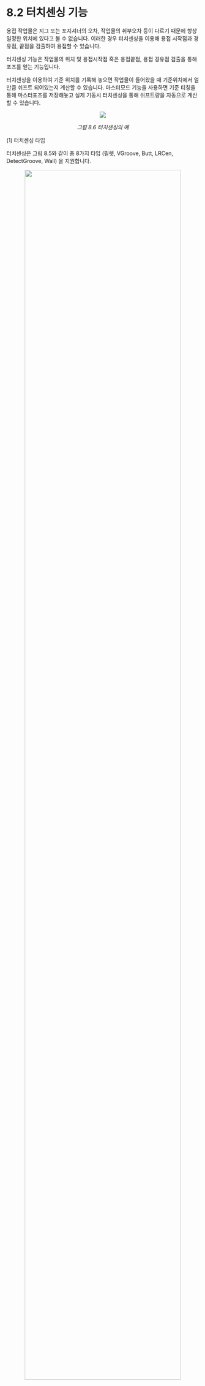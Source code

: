 ﻿# 8.2	터치센싱 기능

용접 작업물은 지그 또는 포지셔너의 오차, 작업물의 취부오차 등이 다르기 때문에 항상 일정한 위치에 있다고 볼 수 없습니다. 
이러한 경우 터치센싱을 이용해 용접 시작점과 경유점, 끝점을 검출하여 용접할 수 있습니다.

터치센싱 기능은 작업물의 위치 및 용접시작점 혹은 용접끝점, 용접 경유점 검출을 통해 포즈를 얻는 기능입니다.

터치센싱을 이용하여 기준 위치를 기록해 놓으면 작업물이 들어왔을 때 기준위치에서 얼만큼 쉬프트 되어있는지 계산할 수 있습니다. 
마스터모드 기능을 사용하면 기준 티칭을 통해 마스터포즈를 저장해놓고 실제 기동시 터치센싱을 통해 쉬프트량을 자동으로 계산할 수 있습니다.

<p align="center">
 <img src="../../_assets/8_6.png"></img>
 <em><p align="center">그림 8.6 터치센싱의 예</p></em>
</p>

(1) 터치센싱 타입

 터치센싱은 그림 8.5와 같이 총 8가지 타입 (필렛, VGroove, Butt, LRCen, DetectGroove, Wall) 을 지원합니다. 
       
<p align="center">
 <img src="../../_assets/8_7.png" width="90%"></img>
 <em><p align="center">그림 8.7 터치센싱 타입</p></em>
</p>

(2) 터치센싱 명령어 및 설정 파라미터

터치센싱 명령어는 T.P화면에서 [명령입력]-[아크]-[touchsen]을 입력하여 기록할 수 있습니다.

터치센싱 명령어에서 [속성]을 누르면 그림 8.8와 같은 창에 진입합니다. 

탐색속도, 퇴피속도, 탐색거리, 진행거리, 오차보정량, 터치방식 등과 같은 조건들이 제어기에 저장됩니다. 

<p align="center">
 <img src="../../_assets/8_8.png" width="70%" ></img>
 <em><p align="center">그림 8.8 터치센싱 조건 편집화면</p></em>
</p>

- 명령어 구성
   - ```touchsen``` cnd=조건번호, crd=좌표계, dir=[탐색방향1, 탐색방향2, 탐색방향3], pose=결과포즈 저장변수, gap=butt gap 변수
   - ```touchsen``` cnd=조건번호, crd=좌표계, dir=[탐색방향1, 탐색방향2, 탐색방향3], rotation=탐색방향각도, pose=결과포즈 저장변수, gap=butt gap 변수
   - ```touchsen``` cnd=조건번호, crd=좌표계, dir=[탐색방향1, 탐색방향2, 탐색방향3], rotation=탐색방향각도, mpose=결과포즈 저장변수, mshift=계산된시프트 변수, gap=butt gap 변수

   - ```touchsen``` cnd=1, crd="robot", dir=[+x, -z], lift_up=3, pose=P10, gap=var_gap
      - 터치센싱 조건번호 (cnd) : cnd=1	
      - 터치센싱 좌표계 (crd) : "robot", "base", "tool", "tool_prj" 
      - 탐색방향 파라미터 (dir) : "+x", ["+x","-z"], [+tx, +tz], ["tf","td"],  
      - butt,groove 바닥 탐색 후 상승량 [mm] : lift_up=3		
      - detect groove 탐지기준거리 [mm] : criteria=5
      - 센싱 결과 포즈변수 : pose=var_po10
      - butt 하단 갭 변수 (소숫점 첫째 자리에서 반올림) : gap=var_gap 
      - touchsen 명령어의 속성창 설정항목 	: 탐색속도, 퇴피속도, 탐색거리, 진행거리, 오차보정량, 터치방식(접촉시, 접촉해제시)

센싱방향(dir)은 작업물 타입에 따라 다음과 같이 지정할 수 있습니다.

- Fillet	: 최소 1개 ~ 3개 지정
            +x, -x, +y, -y, +z, -z (crd="robot" 또는 "base")
            tf, td, tl, tr (crd="tool_prj")
            +tx, -tx, +ty, -ty, +tz, -tz (crd="tool")
- Butt 	: 1개 지정, 하강방향은 +tz 방향
          +tx, -tx, +ty, -ty, +tz, -tz (crd="tool")
- V Groove 	: 1개 지정, 하강방향은 +tz 방향
              +tx, -tx, +ty, -ty, +tz, -tz (crd="tool")
- LRCen 	: 1개 지정
            +x, -x, +y, -y, +z, -z (crd="robot" 또는 "base")
            +tx, -tx, +ty, -ty, +tz, -tz (crd="tool")
- DetectGroove: 2개 지정 (하강방향, 전진방향 순서)
                tf, td, tl, tr (crd="tool_prj")
                +tx, -tx, +ty, -ty, +tz, -tz (crd="tool")

<center>

|타입|	최대탐색 </br>방향개수 |	직교XYZ </br>(모든타입 </br>지원예정)	| 툴좌표계|	툴프로젝션</br>좌표계 | 기타 입력인자 |
|:---:|	:---: |	:---:	| :---:|	:---: |:---:|
|Fillet|	3	|O|	O |	O	|	후퇴거리|
|Butt	|1 |	X	|O	|X	| 오차보정량 |
|VGroove |	1 |	X |	O	|X | |
|LRCen |	1	|O |	O	|X |  |	
|DetectGroove|	2 |	O |	O |	O | 진행거리1 </br> 후퇴거리1 </br> criteria |

</center>

(3) 터치센싱 명령어 작성 예제

1번 터치센싱조건 (명령어에서 [quick open]으로 사용자가 설정해놓은 조건들)에는 필렛, 2번 조건에는 버트, 3번 조건에는 V그루브로 작업물 타입이 지정되어있다고 가정할 때 예시는 아래와 같습니다. 

 ```python
   move L,spd=60%,accu=0,tool=0  # 터치센싱 위치로 accu 0으로 이동
   var P10=cpo() # 터치센싱 전 현재 포즈를 P10이라는 로컬변수에 저장
   touchsen cnd=1, crd="tool_prj", dir=["tf","td"], pose=P10       #1번 조건, 툴프로젝션 방향, 2점 터치
   touchsen cnd=1, crd="robot", dir=["+x","-y","-z"], pose=P10     #1번 조건, 로봇좌표 방향, 3점 터치
   touchsen cnd=1, crd="tool", dir="+tz", pose=P10           #1번 조건, 툴좌표 방향, +TZ방향으로 1점 터치 
   touchsen cnd=2, crd="tool", dir="+tx", lift_up=3, pose=P10, gap=var1 #2번 조건, 툴좌표계 방향, 바닥터치 후 3mm 상승
   touchsen cnd=3, crd="tool", dir="-ty", lift_up=5, pose=P10   #3번 조건, 툴좌표계 방향, 바닥터치 후 5mm 상승
 ```

</br>

---
(4) 센싱 타입 별 터치센싱 상세 설명

[1] Fillet 타입

<p align="center">
 <img src="../../_assets/8_9.png" width="60%"></img>
 <em><p align="center">그림 8.9 터치센싱 예 Fillet 타입</p></em>
</p>

- 명령어 작성 예시
```python
  touchsen cnd=1, crd="robot", dir=["+x","-y", "-z"], pose=P10
  touchsen cnd=1, crd="tool_prj", dir=["tf", "td"], pose=P10
  touchsen cnd=1, crd="tool", dir=["+tz"], pose=P10
```
- 1점 센싱 : 탐색방향을 한 개만 지정
- 2점 센싱 : 탐색방향을 순차적으로 2개 지정
- 3점 센싱 : 탐색방향을 순차적으로 3개 지정
- 툴 프로젝션 방식 (crd="tool_prj"): 사용 편리상 토치 자세를 기준으로 전진, 하강, 좌우 방향을 결정하는 방식
  tf(전진), td(하강), tl(좌), tr(우)로 방향을 지정할 수 있습니다. (tl=RotZ(90)*tf, tr=RotZ(-90)*tf 방향입니다)
- 작업물에 회전량(RX, RY, RZ)이 존재하는 틀어진 Fillet의 경우 각도지정 옵션을 이용해 탐색방향을 변경할 수 있습니다. 
  사용법은 메뉴얼 하단을 참고하십시오.



[2] V Groove 타입

<p align="center">
 <img src="../../_assets/8_10.png" width="70%"></img>
 <em><p align="center">그림 8.10 터치센싱 예 V Groove 타입</p></em>
</p>   




- 명령어 작성 예시
```python
  touchsen cnd=3, crd="tool", dir=[-ty], lift_up=3, pose=P10    #3번 조건, 툴좌표계 방향
```
- V그루브 타입은 Groove 형상의 작업물 센싱에 사용할 수 있습니다. 단, 센싱시작 전 툴자세는 위 그림과 유사하게 각의 2등분선 상에 위치하도록 티칭을 권장합니다.
- 방향인자는 좌우 시퀀스에 해당하는 방향으로 1가지 입니다. 하강 시퀀스 방향은 +tz 방향으로 고정됩니다.
- 안정적인 센싱을 위해 상승량(lift_up)은 최소 3mm이상 설정하는 것을 권장합니다.


 
[3] BUTT 타입

<p align="center">
 <img src="../../_assets/8_11.png" width="30%"></img>
 <em><p align="center">그림 8.11 터치센싱 예 Butt 타입</p></em>
</p>   


- 명령어 작성 예시
```python
    touchsen cnd=2, crd="tool", dir="+tx", lift_up=3, pose=P10, gap=var_gap   
    #2번 조건, 툴좌표계 방향, 바닥 센싱 후3mm 상승상승
```

- Butt 타입은 그림과 같이 센싱시작 전 툴 자세를 바닥면에 수직으로 티칭하는 것을 권장합니다.
- 방향인자는 좌우 시퀀스에 해당하는 방향으로 1가지 입니다. 하강 시퀀스 방향은 +tz 방향으로 고정됩니다.
-	센싱을 위해 바닥센싱 후 상승량(lift_up)은 최소 3mm이상 설정하는 것을 권장합니다. 상승량에 따라서 센싱한 gap의 크기가 바뀔 수 있습니다. 이 경우에는 명령어의 [속성] 창에 진입하여 오차보정량을 입력하면 이 값을 뺀 값으로 butt gap을 계산할 수 있습니다.


센싱 시퀀스는 다음과 같습니다. 

Fillet의 경우 dir에 입력된 순서대로 “전진->센싱 시작점 복귀” 를 반복하여 센싱 포즈를 계산합니다. 

Butt나 VGroove의 경우 아래와 같은 형태로 센싱이 진행됩니다. (상 좌우센싱 → 바닥센싱 → 상승 (lift_up 에 설정한 mm) → 하 좌우센싱)


<p align="center">
 <img src="../../_assets/8_12.png" width="60%"></img>
 <em><p align="center">그림 8.12 터치센싱 시퀀스 VGroove, Butt 타입</p></em>
</p>   

VGroove와 Butt의 경우 하단 좌우센싱 중점에서 작업물 방향으로 내린 점이 계산된 포즈가 됩니다. 

DetectGroove의 경우 하단센싱→상승량만큼 상승(후퇴거리 mm)→전진(진행거리 mm)을 반복합니다. 사용자가 지정한 탐지기준보다 더 내려갈 경우 하단센싱 중 멈추고 그 점이 계산된 포즈가 됩니다. 

(5) 터치센싱 조건

터치센싱 명령어에서 [속성]을 누르면 해당 조건번호에 대한 터치센싱 조건들을 편집할 수 있습니다.

- 탐색거리 : 탐색방향에 대한 거리[mm]이며 이 거리에 도달해도 작업물을 감지하지 못할 경우 에러가 발생합니다.  
- 탐색속도와 퇴피속도 : 탐색 또는 후퇴시 속도를 지정할 수 있습니다.  
- 오차보정량 : butt gap 보정시 사용됩니다. 
- 후퇴거리 : 필렛에선 처음 센싱 후 퇴피할 거리이고  DetectGroove 타입에서는 바닥을 찍고 들어올릴 거리입니다.  
- 센싱시점 : 접촉시와 접촉해제시를 지원합니다. 일반적으로 접촉시 센싱을 많이 사용하며 오차는 거의 없습니다. 
            만약 센싱시 와이어 휘어짐에 의한 미세오차까지도 고려해 센싱해야 하는 상황에서만 후퇴시 센싱을 사용하십시오.  

(6) 탐색방향 각도 변환

탐색방향에 대한 각도를 지정할 수 있습니다. Fillet과 DetectGroove 타입에서 지원합니다. 
명령어의 rotation 인자에 "X30", "Y-30", "TL20" 등과 같이 입력합니다.
각도지정은 TL축과 베이스 XYZ축 중 한가지 축으로 센싱각도만큼 센싱시퀀스 이동궤적을 모두 회전시킵니다. 
그림 8.13은 필렛과 DetectGroove작업물에서 Y축 또는 TL축으로 30도 회전한 예입니다.

<p align="center">
 <img src="../../_assets/8_13.png" width="300"></img>
 <em><p align="center">그림 8.13 터치센싱 예 각도설정</p></em>
</p>       

- 명령어 작성 예시

```python
   touchsen cnd=1, crd="robot", dir=["+x","-z"], rotation="Y30", pose=P100
   touchsen cnd=1, crd="robot", dir=["+x","-z"], rotation="TL30", pose=P100
   touchsen cnd=2, crd="tool_prj", dir=["td","tf"], lift_up=5, rotation="Y-30", pose=P100
   touchsen cnd=2, crd="tool_prj", dir=["td","tf"], rotation="TL-30", pose=P100   #DetectGroove
```

작업물 타입과 명령어에 지정된 센싱방향 지정좌표계에 따라 지정이 가능한 각도회전 축은 아래 표와 같습니다.

<center>

| 타입	| 센싱방향 </br> 지정좌표계	| 각도지정축|
|:---:|:---:|:---:|
|Fillet	| 모든 좌표계	| 직교 XYZ축 </br>TL축 |
|Detect Groove |	툴 (crd="tool") </br> 툴 프로젝션 (crd="tool_prj") |	직교 XYZ축</br>TL축 |

</center>


Master/Execution Mode 터치센싱 기능

Master 모드는 사용자키에서 On/Off 할 수 있습니다.
마스터 모드를 On한 상태에서 터치센싱을 하면 마스터 포즈를 저장할 수 있으며, 이를 기준 티칭으로 사용합니다. 실제 작업시에는 마스터모드를 Off하고 터치센싱을 수행하게 되는데 이때에는 마스터 포즈대비 현재 센싱 포즈로 작업물이 쉬프트된 양을 자동으로 계산해 줍니다.

Master 모드에선 사용자가 터치센싱 명령어의 mpose 입력인자에 지정한 변수에 센싱한 포즈가 저장되며, Execution 모드 (Master 모드 off)에선 현재 센싱한 포즈를 Master 모드에서 센싱했던 포즈와 비교하여 쉬프트량을 계산하고 사용자가 mshift 입력인자에 지정한 변수에 시프트량이 기록됩니다.

- 명령어 작성 예시
```python
   var P10=cpo()
   var sft_var1=Shift(0,0,0,0,0,0,"base")
   ....
   touchsen cnd=1, crd="robot", dir=["+x","-z"], mpose=P10, mshift=sft_var1
```
위 명령어는 Master 모드에서 P10포즈변수에 센싱한 포즈가 저장되고 Execution 모드에서 센싱했을 때 Master 모드와의 시프트 양이 자동으로 계산되어 sft_var1변수에 저장됩니다.
